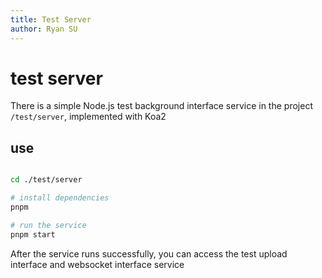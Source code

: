 ```yaml
---
title: Test Server
author: Ryan SU
---
```


# test server

There is a simple Node.js test background interface service in the project `/test/server`, implemented with Koa2

## use

```bash

cd ./test/server

# install dependencies
pnpm

# run the service
pnpm start

```

After the service runs successfully, you can access the test upload interface and websocket interface service
